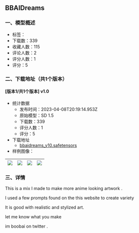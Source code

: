 ## BBAIDreams
### 一、模型概述

- 标签：
- 下载数：339
- 收藏人数：115
- 评论人数：2
- 评分人数：1
- 评分：5

### 二、下载地址（共1个版本）

#### [版本1/共1个版本] v1.0

- 统计数据
  - 发布时间：2023-04-08T20:19:14.953Z
  - 原始模型：SD 1.5
  - 下载数：339
  - 评分人数：1
  - 评分：5
- 下载地址
  - [bbaidreams_v10.safetensors](https://civitai.com/api/download/models/40245)
- 样例图像：

| <img src="https://image.civitai.com/xG1nkqKTMzGDvpLrqFT7WA/cf34a711-0ec5-464d-f170-510837fbac00/width=450/445340.jpeg" /> | <img src="https://image.civitai.com/xG1nkqKTMzGDvpLrqFT7WA/d170e1bf-9030-4c94-110c-f57608880600/width=450/445337.jpeg" /> | <img src="https://image.civitai.com/xG1nkqKTMzGDvpLrqFT7WA/f179677f-c5de-4dcc-5daf-0633e3abb400/width=450/445344.jpeg" /> | <img src="https://image.civitai.com/xG1nkqKTMzGDvpLrqFT7WA/63bfcf59-42e0-4061-f25f-38203128e400/width=450/445343.jpeg" /> |
| ---- | ---- | ---- | ---- |


### 三、详情
<p>This is a mix I made to make more anime looking artwork . </p><p></p><p>I used a few prompts found on the this website to create variety </p><p></p><p>It is good with realistic and stylized art. </p><p>let me know what you make</p><p></p><p>im boobai on twitter . </p>